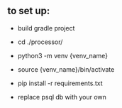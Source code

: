 ## to set up:

- build gradle project

- cd ./processor/ 

- python3 -m venv {venv_name}

- source {venv_name}/bin/activate

- pip install -r requirements.txt

- replace psql db with your own



